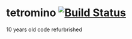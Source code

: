# tetromino [![Build Status](https://travis-ci.org/amarcinkowski/tetromino.svg?branch=master)](https://travis-ci.org/amarcinkowski/tetromino)
10 years old code refurbrished
